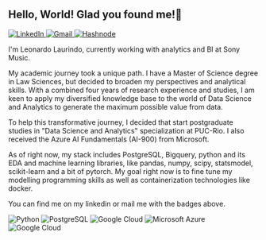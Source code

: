 ## Hello, World! Glad you found me!👋

<a href="https://www.linkedin.com/in/leonardo-laurindo/"> <img src="https://img.shields.io/badge/LinkedIn-0077B5?style=for-the-badge&logo=linkedin&logoColor=white" alt="LinkedIn"> </a> <a href="mailto:leolaurindorj@gmail.com"> <img src="https://img.shields.io/badge/Gmail-D14836?style=for-the-badge&logo=gmail&logoColor=white" alt="Gmail"> </a> <a href="https://leolaurindo.hashnode.dev/"> <img src="https://img.shields.io/badge/Hashnode-2962FF?style=for-the-badge&logo=hashnode&logoColor=white" alt="Hashnode"> </a>

I'm Leonardo Laurindo, currently working with analytics and BI at Sony Music.

My academic journey took a unique path. I have a Master of Science degree in Law Sciences, but decided to broaden my perspectives and analytical skills. With a combined four years of research experience and studies, I am keen to apply my diversified knowledge base to the world of Data Science and Analytics to generate the maximum possible value from data.

To help this transformative journey, I decided that start postgraduate studies in "Data Science and Analytics" specialization at PUC-Rio. I also received the Azure AI Fundamentals (AI-900) from Microsoft.

As of right now, my stack includes PostgreSQL, Bigquery, python and its EDA and machine learning libraries, like pandas, numpy, scipy, statsmodel, scikit-learn and a bit of pytorch. My goal right now is to fine tune my modelling programming skills as well as containerization technologies like docker.

You can find me on my linkedin or mail me with the badges above.

<img src="https://img.shields.io/badge/Python-3776AB?style=for-the-badge&logo=python&logoColor=white" alt="Python"> <img src="https://img.shields.io/badge/PostgreSQL-316192?style=for-the-badge&logo=postgresql&logoColor=white" alt="PostgreSQL"> <img src="https://img.shields.io/badge/Google_Cloud-4285F4?style=for-the-badge&logo=google-cloud&logoColor=white" alt="Google Cloud"> <img src="https://img.shields.io/badge/Microsoft_Azure-0089D6?style=for-the-badge&logo=microsoft-azure&logoColor=white" alt="Microsoft Azure"> <img src="https://img.shields.io/badge/Google%20Cloud-4285F4.svg?style=for-the-badge&logo=Google-Cloud&logoColor=white" alt="Google Cloud">






<!--
**leolaurindo/leolaurindo** is a ✨ _special_ ✨ repository because its `README.md` (this file) appears on your GitHub profile.

Here are some ideas to get you started:

- 🔭 I’m currently working on ...
- 🌱 I’m currently learning ...
- 👯 I’m looking to collaborate on ...
- 🤔 I’m looking for help with ...
- 💬 Ask me about ...
- 📫 How to reach me: ...
- 😄 Pronouns: ...
- ⚡ Fun fact: ...
-->
